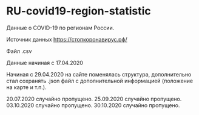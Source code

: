 # RU-covid19-region-statistic

Данные о COVID-19 по регионам России.

Источник данных <https://стопкоронавирус.рф/>

Файл .csv

Данные начиная с 17.04.2020

Начиная с 29.04.2020 на сайте поменялась структура, дополнительно стал сохранять .json файл с дополнительной информацией (положение на карте и т.п.).

20.07.2020 случайно пропущено.
25.09.2020 случайно пропущено.
03.10.2020 случайно пропущено.
30.10.2020 случайно пропущено.
